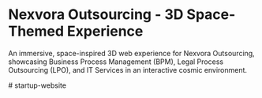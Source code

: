 
# Nexvora Outsourcing - 3D Space-Themed Experience

An immersive, space-inspired 3D web experience for Nexvora Outsourcing, showcasing Business Process Management (BPM), Legal Process Outsourcing (LPO), and IT Services in an interactive cosmic environment.

 
#   s t a r t u p - w e b s i t e  
 